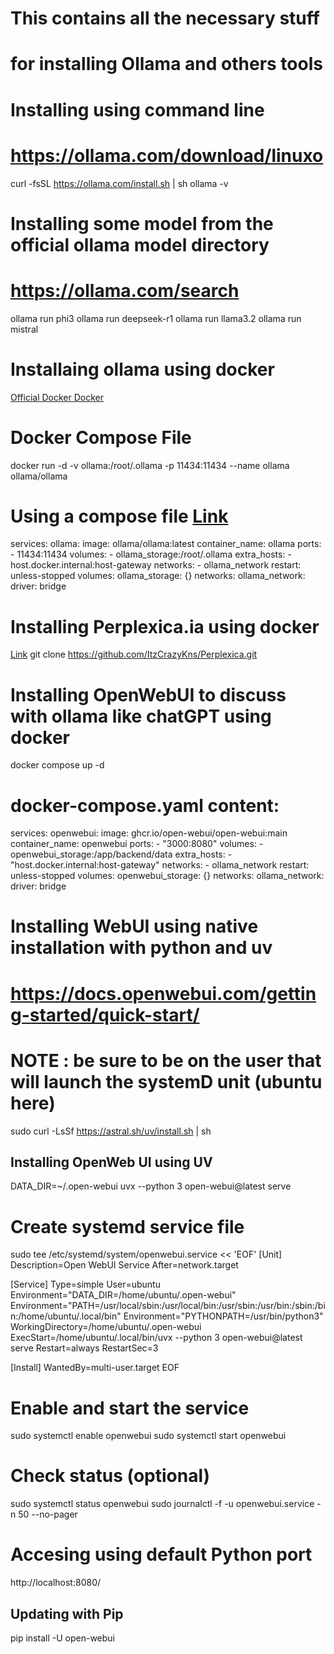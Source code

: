 # This contains all the necessary stuff
# for installing Ollama and others tools

# Installing using command line
# https://ollama.com/download/linuxo
curl -fsSL https://ollama.com/install.sh | sh
ollama -v

# Installing some model from the official ollama model directory
# https://ollama.com/search
ollama run phi3
ollama run deepseek-r1
ollama run llama3.2
ollama run mistral

# Installaing ollama using docker
[Official Docker Docker](https://github.com/ollama/ollama/blob/main/docs/docker.md)

# Docker Compose File
docker run -d -v ollama:/root/.ollama -p 11434:11434 --name ollama ollama/ollama
# Using a compose file [Link](https://hub.docker.com/r/ollama/ollama)

services:
  ollama:
    image: ollama/ollama:latest
    container_name: ollama
    ports:
      - 11434:11434
    volumes:
      - ollama_storage:/root/.ollama
    extra_hosts:
      - host.docker.internal:host-gateway
    networks:
      - ollama_network
    restart: unless-stopped
volumes:
  ollama_storage: {}
networks:
  ollama_network:
    driver: bridge


# Installing Perplexica.ia using docker
[Link](https://github.com/ItzCrazyKns/Perplexica?tab=readme-ov-file#getting-started-with-docker-recommended)
git clone https://github.com/ItzCrazyKns/Perplexica.git


# Installing OpenWebUI to discuss with ollama like chatGPT using docker
docker compose up -d
# docker-compose.yaml content:
services:
  openwebui:
    image: ghcr.io/open-webui/open-webui:main
    container_name: openwebui
    ports:
      - "3000:8080"
    volumes:
      - openwebui_storage:/app/backend/data
    extra_hosts:
      - "host.docker.internal:host-gateway"
    networks:
      - ollama_network
    restart: unless-stopped
volumes:
  openwebui_storage: {}
networks:
  ollama_network:
    driver: bridge

# Installing WebUI using native installation with python and uv
# https://docs.openwebui.com/getting-started/quick-start/
# NOTE : be sure to be on the user that will launch the systemD unit (ubuntu here)
sudo curl -LsSf https://astral.sh/uv/install.sh | sh

## Installing OpenWeb UI using UV
DATA_DIR=~/.open-webui uvx --python 3 open-webui@latest serve


# Create systemd service file
sudo tee /etc/systemd/system/openwebui.service << 'EOF'
[Unit]
Description=Open WebUI Service
After=network.target

[Service]
Type=simple
User=ubuntu
Environment="DATA_DIR=/home/ubuntu/.open-webui"
Environment="PATH=/usr/local/sbin:/usr/local/bin:/usr/sbin:/usr/bin:/sbin:/bin:/home/ubuntu/.local/bin"
Environment="PYTHONPATH=/usr/bin/python3"
WorkingDirectory=/home/ubuntu/.open-webui
ExecStart=/home/ubuntu/.local/bin/uvx --python 3 open-webui@latest serve
Restart=always
RestartSec=3

[Install]
WantedBy=multi-user.target
EOF

# Enable and start the service
sudo systemctl enable openwebui
sudo systemctl start openwebui

# Check status (optional)
sudo systemctl status openwebui
sudo journalctl -f -u openwebui.service -n 50 --no-pager

# Accesing using default Python port
http://localhost:8080/ 

## Updating with Pip
pip install -U open-webui
